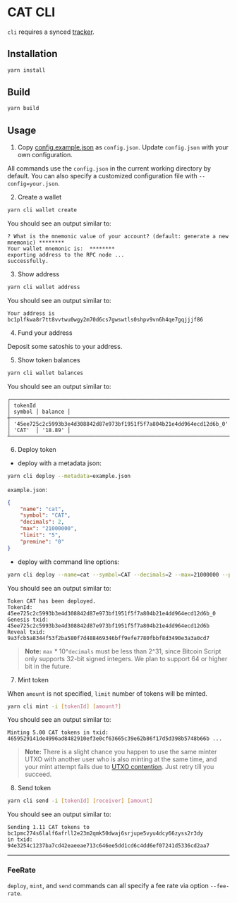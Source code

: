 # CAT CLI

`cli` requires a synced [tracker](../tracker/README.md).

## Installation

```bash
yarn install
```

## Build

```sh
yarn build
```

## Usage

1. Copy [config.example.json](config.example.json) as `config.json`. Update `config.json` with your own configuration.

All commands use the `config.json` in the current working directory by default. You can also specify a customized configuration file with `--config=your.json`.

2. Create a wallet

```bash
yarn cli wallet create
```

You should see an output similar to:

```
? What is the mnemonic value of your account? (default: generate a new mnemonic) ********
Your wallet mnemonic is:  ********
exporting address to the RPC node ... 
successfully.
```

3. Show address

```bash
yarn cli wallet address
```

You should see an output similar to:

```
Your address is bc1plfkwa8r7tt8vvtwu0wgy2m70d6cs7gwswtls0shpv9vn6h4qe7gqjjjf86
```

4. Fund your address

Deposit some satoshis to your address.


5. Show token balances

```bash
yarn cli wallet balances
```

You should see an output similar to:

```
┌──────────────────────────────────────────────────────────────────────┬────────┬─────────┐
│ tokenId                                                              │ symbol │ balance │
┼──────────────────────────────────────────────────────────────────────┼────────┼─────────┤
│ '45ee725c2c5993b3e4d308842d87e973bf1951f5f7a804b21e4dd964ecd12d6b_0' │ 'CAT'  │ '18.89' │
┴──────────────────────────────────────────────────────────────────────┴────────┴─────────┘
```

6. Deploy token

- deploy with a metadata json:

```bash
yarn cli deploy --metadata=example.json
```

`example.json`:

```json
{
    "name": "cat",
    "symbol": "CAT",
    "decimals": 2,
    "max": "21000000",
    "limit": "5",
    "premine": "0"
}
```

- deploy with command line options:

```bash
yarn cli deploy --name=cat --symbol=CAT --decimals=2 --max=21000000 --premine=0 --limit=5
```

You should see an output similar to:

```
Token CAT has been deployed.
TokenId: 45ee725c2c5993b3e4d308842d87e973bf1951f5f7a804b21e4dd964ecd12d6b_0
Genesis txid: 45ee725c2c5993b3e4d308842d87e973bf1951f5f7a804b21e4dd964ecd12d6b
Reveal txid: 9a3fcb5a8344f53f2ba580f7d488469346bff9efe7780fbbf8d3490e3a3a0cd7
```

> **Note:** `max` * 10^`decimals` must be less than 2^31, since Bitcoin Script only supports 32-bit signed integers. We plan to support 64 or higher bit in the future.


7. Mint token

When `amount` is not specified, `limit` number of tokens will be minted.
```bash
yarn cli mint -i [tokenId] [amount?]
```
You should see an output similar to:

```
Minting 5.00 CAT tokens in txid: 4659529141de4996ad8482910ef3e0cf63665c39e62b86f17d5d398b5748b66b ...
```

> **Note:** There is a slight chance you happen to use the same minter UTXO with another user who is also minting at the same time, and your mint attempt fails due to [UTXO contention](https://catprotocol.org/cat20#parallel-mint). Just retry till you succeed.


8. Send token

```bash
yarn cli send -i [tokenId] [receiver] [amount]
```
You should see an output similar to:

```
Sending 1.11 CAT tokens to bc1pmc274s6lalf6afrll2e23m2qmk50dwaj6srjupe5vyu4dcy66zyss2r3dy
in txid: 94e3254c1237ba7cd42eaeeae713c646ee5dd1cd6c4dd6ef07241d5336cd2aa7
```


-----------------

### FeeRate

`deploy`, `mint`, and `send` commands can all specify a fee rate via option `--fee-rate`.